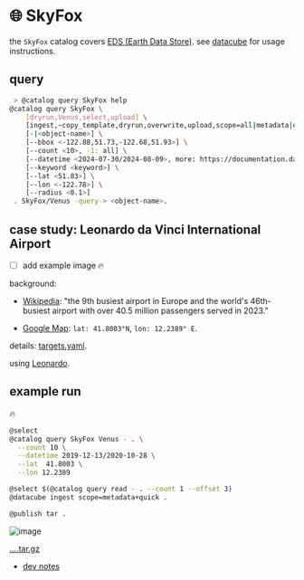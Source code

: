 # 🌐 SkyFox

the `SkyFox` catalog covers [EDS (Earth Data Store)](https://earthdaily.github.io/EDA-Documentation/). see [datacube](../) for usage instructions.

## query

```bash
 > @catalog query SkyFox help
@catalog query SkyFox \
	[dryrun,Venus,select,upload] \
	[ingest,~copy_template,dryrun,overwrite,upload,scope=all|metadata|quick|raster|<.jp2+.tif+.tiff>] \
	[-|<object-name>] \
	[--bbox <-122.88,51.73,-122.68,51.93>] \
	[--count <10>, -1: all] \
	[--datetime <2024-07-30/2024-08-09>, more: https://documentation.dataspace.copernicus.eu/APIs/STAC.html#search-items-by-datetime] \
	[--keyword <keyword>] \
	[--lat <51.83>] \
	[--lon <-122.78>] \
	[--radius <0.1>]
 . SkyFox/Venus -query-> <object-name>.
```

## case study: Leonardo da Vinci International Airport

- [ ] add example image 🔥

background:
- [Wikipedia](https://en.wikipedia.org/wiki/Rome_Fiumicino_Airport): "the 9th busiest airport in Europe and the world's 46th-busiest airport with over 40.5 million passengers served in 2023."

- [Google Map](https://maps.app.goo.gl/Zpnj53kVcQQ4fNA17): `lat: 41.8003°N`, `lon: 12.2389° E`.

details: [targets.yaml](../targets.yaml).


using [Leonardo](../../watch/targets/Leonardo.md).

## example run

🔥

```bash
@select
@catalog query SkyFox Venus - . \
  --count 10 \
  --datetime 2019-12-13/2020-10-28 \
  --lat  41.8003 \
  --lon 12.2389

@select $(@catalog query read - . --count 1 --offset 3)
@datacube ingest scope=metadata+quick .

@publish tar .
```

![image](...)

[....tar.gz](...)

- [dev notes](https://arash-kamangir.medium.com/%EF%B8%8F-conversations-with-ai-234-7ffa6d34230b)
